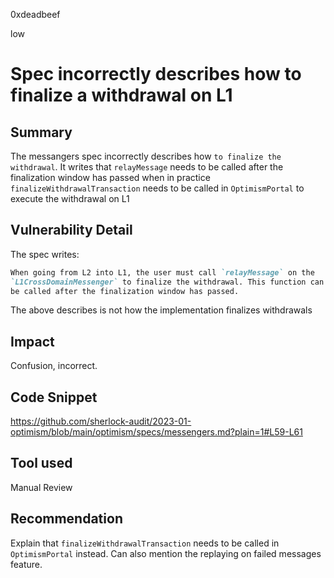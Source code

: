 0xdeadbeef

low

# Spec incorrectly describes how to finalize a withdrawal on L1

## Summary

The messangers spec incorrectly describes how `to finalize the withdrawal`. It writes that `relayMessage` needs to be called after the finalization window has passed when in practice `finalizeWithdrawalTransaction` needs to be called in `OptimismPortal` to execute the withdrawal on L1
 
## Vulnerability Detail

The spec writes: 
```markdown
When going from L2 into L1, the user must call `relayMessage` on the
`L1CrossDomainMessenger` to finalize the withdrawal. This function can only
be called after the finalization window has passed.
```

The above describes is not how the implementation finalizes withdrawals

## Impact

Confusion, incorrect.

## Code Snippet

https://github.com/sherlock-audit/2023-01-optimism/blob/main/optimism/specs/messengers.md?plain=1#L59-L61

## Tool used

Manual Review

## Recommendation

Explain that `finalizeWithdrawalTransaction` needs to be called in `OptimismPortal` instead. Can also mention the replaying on failed messages feature.